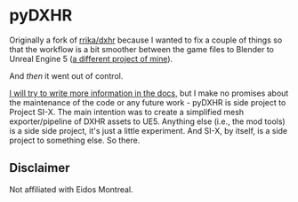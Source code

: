 # pyDXHR

Originally a fork of [rrika/dxhr](https://github.com/rrika/dxhr) because I wanted to fix a couple of things so that the workflow is a bit smoother between the game files to Blender to Unreal Engine 5 ([a different project of mine](https://six.vardonir.com/)).

And _then_ it went out of control.

[I will try to write more information in the docs,](pydxhr.vardonir.com) but I make no promises about the maintenance of the code or any future work - pyDXHR is side project to Project SI-X. The main intention was to create a simplified mesh exporter/pipeline of DXHR assets to UE5. Anything else (i.e., the mod tools) is a side side project, it's just a little experiment. And SI-X, by itself, is a side project to something else. So there.

## Disclaimer

Not affiliated with Eidos Montreal. 
